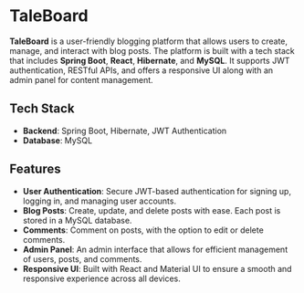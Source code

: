 # TaleBoard

**TaleBoard** is a user-friendly blogging platform that allows users to create, manage, and interact with blog posts. The platform is built with a tech stack that includes **Spring Boot**, **React**, **Hibernate**, and **MySQL**. It supports JWT authentication, RESTful APIs, and offers a responsive UI along with an admin panel for content management.

## Tech Stack

- **Backend**: Spring Boot, Hibernate, JWT Authentication
- **Database**: MySQL

## Features
- **User Authentication**: Secure JWT-based authentication for signing up, logging in, and managing user accounts.
- **Blog Posts**: Create, update, and delete posts with ease. Each post is stored in a MySQL database.
- **Comments**: Comment on posts, with the option to edit or delete comments.
- **Admin Panel**: An admin interface that allows for efficient management of users, posts, and comments.
- **Responsive UI**: Built with React and Material UI to ensure a smooth and responsive experience across all devices.
